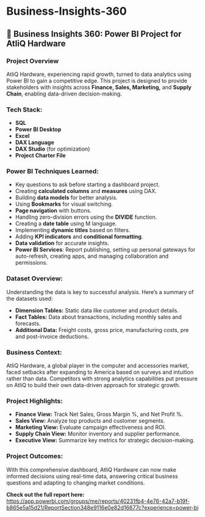 # Business-Insights-360

## 🚀 Business Insights 360: Power BI Project for AtliQ Hardware

### Project Overview
AtliQ Hardware, experiencing rapid growth, turned to data analytics using Power BI to gain a competitive edge. This project is designed to provide stakeholders with insights across **Finance, Sales, Marketing,** and **Supply Chain**, enabling data-driven decision-making.

### Tech Stack:
- **SQL**
- **Power BI Desktop**
- **Excel**
- **DAX Language**
- **DAX Studio** (for optimization)
- **Project Charter File**

### Power BI Techniques Learned:
- Key questions to ask before starting a dashboard project.
- Creating **calculated columns** and **measures** using DAX.
- Building **data models** for better analysis.
- Using **Bookmarks** for visual switching.
- **Page navigation** with buttons.
- Handling zero-division errors using the **DIVIDE** function.
- Creating a **date table** using M language.
- Implementing **dynamic titles** based on filters.
- Adding **KPI indicators** and **conditional formatting**.
- **Data validation** for accurate insights.
- **Power BI Services**: Report publishing, setting up personal gateways for auto-refresh, creating apps, and managing collaboration and permissions.

### Dataset Overview:
Understanding the data is key to successful analysis. Here’s a summary of the datasets used:
- **Dimension Tables:** Static data like customer and product details.
- **Fact Tables:** Data about transactions, including monthly sales and forecasts.
- **Additional Data:** Freight costs, gross price, manufacturing costs, pre and post-invoice deductions.

### Business Context:
AtliQ Hardware, a global player in the computer and accessories market, faced setbacks after expanding to America based on surveys and intuition rather than data. Competitors with strong analytics capabilities put pressure on AtliQ to build their own data-driven approach for strategic growth.

### Project Highlights:
- **Finance View:** Track Net Sales, Gross Margin %, and Net Profit %.
- **Sales View:** Analyze top products and customer segments.
- **Marketing View:** Evaluate campaign effectiveness and ROI.
- **Supply Chain View:** Monitor inventory and supplier performance.
- **Executive View:** Summarize key metrics for strategic decision-making.

### Project Outcomes:
With this comprehensive dashboard, AtliQ Hardware can now make informed decisions using real-time data, answering critical business questions and adapting to changing market conditions.

**Check out the full report here:** https://app.powerbi.com/groups/me/reports/40231fb4-4e76-42a7-b19f-b865e5a15d21/ReportSection348e9116e0e82d16677c?experience=power-bi

